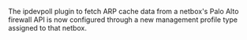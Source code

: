 The ipdevpoll plugin to fetch ARP cache data from a netbox's Palo Alto firewall
API is now configured through a new management profile type assigned to that
netbox.
